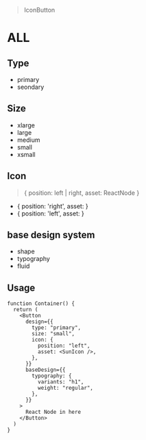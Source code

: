 > IconButton

# ALL

## Type

- primary
- seondary

## Size

- xlarge
- large
- medium
- small
- xsmall

## Icon

> { position: left | right, asset: ReactNode }

- { position: 'right', asset: <SunIcon /> }
- { position: 'left', asset: <MoonIcon /> }

## base design system

- shape
- typography
- fluid

## Usage

```tsx
function Container() {
  return (
    <Button
      design={{
        type: "primary",
        size: "small",
        icon: {
          position: "left",
          asset: <SunIcon />,
        },
      }}
      baseDesign={{
        typography: {
          variants: "h1",
          weight: "regular",
        },
      }}
    >
      React Node in here
    </Button>
  )
}
```
